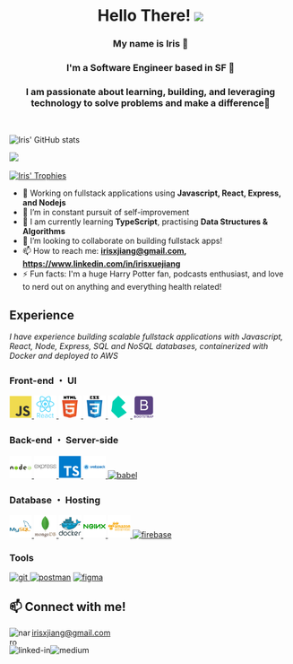 <h1 align="center">Hello There! <img src="https://media.giphy.com/media/hvRJCLFzcasrR4ia7z/giphy.gif" width="23px"></h1>
<h3 align="center">My name is Iris 🌸  </h3>

<h3 align="center">I'm a Software Engineer based in SF 🌉 </h3>

<h3 align="center">
  I am passionate about learning, building, and leveraging technology to solve problems and make a difference💪 
</h3>


<br>

![Iris' GitHub stats](https://github-readme-stats.vercel.app/api?username=irisj23&hide=stars&count_private=true&show_icons=true&theme=radical)

[![](https://github-readme-streak-stats.herokuapp.com/?user=irisj23&theme=radical)](https://github.com/irisj23)

[![Iris' Trophies](https://github-profile-trophy.vercel.app/?username=irisj23&theme=radical&column=4&margin-w=6&margin-h=5&title=Commit,PullRequest,Repositories)](https://github.com/ryo-ma/github-profile-trophy)

- 🔭 Working on fullstack applications using **Javascript, React, Express, and Nodejs**
- 🧠 I’m in constant pursuit of self-improvement
- 🌱 I am currently learning **TypeScript**, practising **Data Structures & Algorithms**
- 💞️ I’m looking to collaborate on building fullstack apps!
- 📫 How to reach me: **irisxjiang@gmail.com, https://www.linkedin.com/in/irisxuejiang**
- ⚡ Fun facts: I'm a huge Harry Potter fan, podcasts enthusiast, and love to nerd out on anything and everything health related! 

## Experience

_I have experience building scalable fullstack applications with Javascript, React, Node, Express, SQL and NoSQL databases, containerized with Docker and deployed to AWS_


### Front-end ・ UI

<a href="https://developer.mozilla.org/en-US/docs/Web/JavaScript" target="_blank"> <img src="https://raw.githubusercontent.com/devicons/devicon/master/icons/javascript/javascript-original.svg" alt="javascript" width="40" height="40"/> </a>
<a href="https://reactjs.org/" target="_blank"> <img src="https://raw.githubusercontent.com/devicons/devicon/master/icons/react/react-original-wordmark.svg" alt="react" width="40" height="40"/> </a>
<a href="https://www.w3.org/html/" target="_blank"> <img src="https://raw.githubusercontent.com/devicons/devicon/master/icons/html5/html5-original-wordmark.svg" alt="html5" width="40" height="40"/> </a> 
<a href="https://www.w3schools.com/css/" target="_blank"> <img src="https://raw.githubusercontent.com/devicons/devicon/master/icons/css3/css3-original-wordmark.svg" alt="css3" width="40" height="40"/> </a>
<a href="https://bulma.io" target="_blank"> <img src="https://raw.githubusercontent.com/devicons/devicon/master/icons/bulma/bulma-plain.svg" alt="bulma" width="40" height="40"/> </a>
<a href="https://getbootstrap.com" target="_blank"> <img src="https://raw.githubusercontent.com/devicons/devicon/master/icons/bootstrap/bootstrap-plain-wordmark.svg" alt="bootstrap" width="40" height="40"/> </a>


### Back-end ・ Server-side

<a href="https://nodejs.org" target="_blank"> <img src="https://raw.githubusercontent.com/devicons/devicon/master/icons/nodejs/nodejs-original-wordmark.svg" alt="nodejs" width="40" height="40"/> </a> <a href="https://expressjs.com" target="_blank"> <img src="https://raw.githubusercontent.com/devicons/devicon/master/icons/express/express-original-wordmark.svg" alt="express" width="40" height="40"/> </a> 
<a href="https://www.typescriptlang.org/" target="_blank"> <img src="https://raw.githubusercontent.com/devicons/devicon/master/icons/typescript/typescript-original.svg" alt="typescript" width="40" height="40"/> </a>
<a href="https://webpack.js.org" target="_blank"> <img src="https://raw.githubusercontent.com/devicons/devicon/d00d0969292a6569d45b06d3f350f463a0107b0d/icons/webpack/webpack-original-wordmark.svg" alt="webpack" width="40" height="40"/> </a>
<a href="https://babeljs.io/" target="_blank"> <img src="https://www.vectorlogo.zone/logos/babeljs/babeljs-icon.svg" alt="babel" width="40" height="40"/> </a>


### Database ・ Hosting

<a href="https://www.mysql.com/" target="_blank"> <img src="https://raw.githubusercontent.com/devicons/devicon/master/icons/mysql/mysql-original-wordmark.svg" alt="mysql" width="40" height="40"/> </a> 
<a href="https://www.mongodb.com/" target="_blank"> <img src="https://raw.githubusercontent.com/devicons/devicon/master/icons/mongodb/mongodb-original-wordmark.svg" alt="mongodb" width="40" height="40"/> </a> 
<a href="https://www.docker.com/" target="_blank"> <img src="https://raw.githubusercontent.com/devicons/devicon/master/icons/docker/docker-original-wordmark.svg" alt="docker" width="40" height="40"/> </a> 
<a href="https://www.nginx.com" target="_blank"> <img src="https://raw.githubusercontent.com/devicons/devicon/master/icons/nginx/nginx-original.svg" alt="nginx" width="40" height="40"/> </a>
<a href="https://aws.amazon.com" target="_blank"> <img src="https://raw.githubusercontent.com/devicons/devicon/master/icons/amazonwebservices/amazonwebservices-plain-wordmark.svg" alt="amazonwebservices" width="40" height="40"/> </a> 
<a href="https://firebase.google.com/" target="_blank"> <img src="https://www.vectorlogo.zone/logos/firebase/firebase-icon.svg" alt="firebase" width="40" height="40"/> </a>

### Tools
<a href="https://git-scm.com/" target="_blank"> <img src="https://www.vectorlogo.zone/logos/git-scm/git-scm-icon.svg" alt="git" width="40" height="40"/> </a>
<a href="https://postman.com" target="_blank"> <img src="https://www.vectorlogo.zone/logos/getpostman/getpostman-icon.svg" alt="postman" width="40" height="40"/></a>
<a href="https://www.figma.com/" target="_blank"> <img src="https://www.vectorlogo.zone/logos/figma/figma-icon.svg" alt="figma" width="40" height="40"/> </a>




## 📫 Connect with me!

<a href="mailto:irisxjiang@gmail.com" target="blank"><img align="left" src="https://cdn.jsdelivr.net/npm/simple-icons@3.0.1/icons/gmail.svg" alt="narro" height="30" width="40" />irisxjiang@gmail.com</a>

[<img align="left" alt="linked-in" src="https://img.shields.io/badge/linkedin-%230077B5.svg?&style=for-the-badge&logo=linkedin&logoColor=white" />](https://www.linkedin.com/in/irisxuejiang)
[<img align="left" alt="medium" src="https://img.shields.io/badge/medium-%2312100E.svg?&style=for-the-badge&logo=medium&logoColor=white" />]()
<!---
irisj23/irisj23 is a ✨ special ✨ repository because its `README.md` (this file) appears on your GitHub profile.
You can click the Preview link to take a look at your changes.
--->
